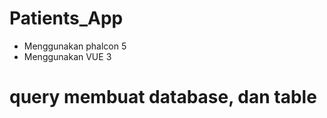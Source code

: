 # Patients_App

- Menggunakan phalcon 5
- Menggunakan VUE 3

# query membuat database, dan table
<!-- 
CREATE DATABASE patientDB;

USE patientDB; 

CREATE TABLE Patient (
    id int NOT NULL AUTO_INCREMENT,
    name varchar(255) NOT NULL,
    sex varchar(255),
    religion varchar(255),
    phone varchar(255),
    nik varchar(255),
    address varchar(255),
    PRIMARY KEY (id)
); 
 -->